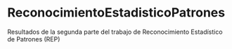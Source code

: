 # ReconocimientoEstadisticoPatrones
Resultados de la segunda parte del trabajo de Reconocimiento Estadístico de Patrones (REP)
